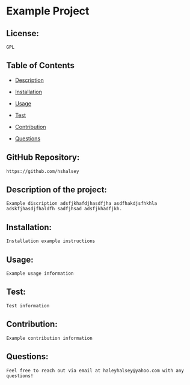 # Example Project 

## License:
    
    GPL 

## Table of Contents 

* [Description](#description)

* [Installation](#installation)

* [Usage](#usage)

* [Test](#test)

* [Contribution](#contribution)

* [Questions](#questions)
   
## GitHub Repository:

    https://github.com/hshalsey 
    

## Description of the project:

    Example discription adsfjkhafdjhasdfjha asdfhakdjsfhkhla adskfjhasdjfhaldfh sadfjhsad adsfjkhadfjkh. 


## Installation:

    Installation example instructions 


## Usage:
    
    Example usage information 


## Test: 
    
    Test information


## Contribution: 
    
    Example contribution information


## Questions: 
    
    Feel free to reach out via email at haleyhalsey@yahoo.com with any questions!